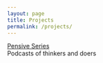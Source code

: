 ```yaml
---
layout: page
title: Projects
permalink: /projects/
---
```


[Pensive Series](/pensive)
<br>
Podcasts of thinkers and doers


